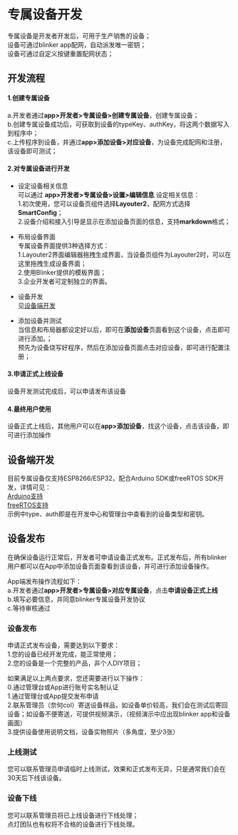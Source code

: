 # 专属设备开发
专属设备是开发者开发后，可用于生产销售的设备；  
设备可通过blinker app配网，自动派发唯一密钥；  
设备可通过自定义按键重置配网状态；  

## 开发流程  
#### 1.创建专属设备
a.开发者通过**app>开发者>专属设备>创建专属设备**，创建专属设备；  
b.创建专属设备成功后，可获取到设备的typeKey、authKey，将这两个数据写入到程序中；  
c.上传程序到设备，并通过**app>添加设备>对应设备**，为设备完成配网和注册，该设备即可测试；  

#### 2.对专属设备进行开发
- 设定设备相关信息  
可以通过 **app>开发者>专属设备>设置>编辑信息** 设定相关信息：  
1.初次使用，您可以设备页组件选择**Layouter2**，配网方式选择**SmartConfig**；  
2.设备介绍和接入引导是显示在添加设备页面的信息，支持**markdown**格式；  

- 布局设备界面  
专属设备界面提供3种选择方式：  
1.Layouter2界面编辑器拖拽生成界面，当设备页组件为Layouter2时，可以在这里拖拽生成设备界面；  
2.使用Blinker提供的模板界面；  
3.企业开发者可定制独立的界面。  

- 设备开发  
见[设备端开发](#设备端开发 "设备端开发")  

- 添加设备并测试  
当信息和布局器都设定好以后，即可在**添加设备**页面看到这个设备，点击即可进行添加。；  
预先为设备烧写好程序，然后在添加设备页面点击对应设备，即可进行配置注册；  

#### 3.申请正式上线设备
设备开发测试完成后，可以申请发布该设备  

#### 4.最终用户使用
设备正式上线后，其他用户可以在**app>添加设备**，找这个设备，点击该设备，即可进行添加操作    

## 设备端开发  
目前专属设备仅支持ESP8266/ESP32，配合Arduino SDK或freeRTOS SDK开发，详情可见：  
[Arduino支持](?file=009-专属设备开发/11-Arduino支持)  
[freeRTOS支持](?file=009-专属设备开发/12-freeRTOS支持)  
示例中type、auth即是在开发中心和管理台中查看到的设备类型和密钥。  

## 设备发布
在确保设备运行正常后，开发者可申请设备正式发布。正式发布后，所有blinker用户都可以在App中添加设备页面查看到该设备，并可进行添加设备操作。  

App端发布操作流程如下：  
a.开发者通过**app>开发者>专属设备>对应专属设备**，点击**申请设备正式上线**  
b.填写必要信息，并同意blinker专属设备开发协议  
c.等待审核通过  

### 设备发布
申请正式发布设备，需要达到以下要求：  
1.您的设备已经开发完成，能正常使用；  
2.您的设备是一个完整的产品，非个人DIY项目；  

如果满足以上两点要求，您还需要进行以下操作：  
0.通过管理台或App进行账号实名制认证  
1.通过管理台或App提交发布申请  
2.联系管理员（奈何col）寄送设备样品，如设备单价较高，我们会在测试后寄回设备；如设备不便寄送，可提供视频演示，（视频演示中应出现blinker app和设备画面）  
3.提供设备使用说明文档，设备实物照片（多角度，至少3张）  

### 上线测试
您可以联系管理员申请临时上线测试，效果和正式发布无异，只是通常我们会在30天后下线该设备。  

### 设备下线
您可以联系管理员将已上线设备进行下线处理；  
点灯团队也有权将不合格的设备进行下线处理。


